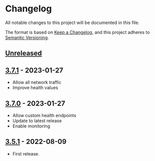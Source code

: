 # Changelog

All notable changes to this project will be documented in this file.

The format is based on [Keep a Changelog](https://keepachangelog.com/en/1.0.0/),
and this project adheres to [Semantic Versioning](https://semver.org/spec/v2.0.0.html).


## [Unreleased]

## [3.7.1] - 2023-01-27

- Allow all network traffic
- Improve health values

## [3.7.0] - 2023-01-27

- Allow custom health endpoints
- Update to latest release
- Enable monitoring

## [3.5.1] - 2022-08-09

- First release.
 
[Unreleased]: https://github.com/giantswarm/goldpinger-app/compare/v3.7.1...HEAD
[3.7.1]: https://github.com/giantswarm/goldpinger-app/compare/v3.7.0...v3.7.1
[3.7.0]: https://github.com/giantswarm/goldpinger-app/compare/v3.5.1...v3.7.0
[3.5.1]: https://github.com/giantswarm/goldpinger-app/releases/tag/v3.5.1
